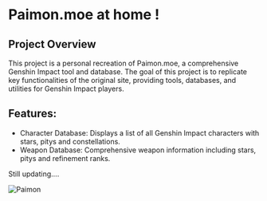# Paimon.moe at home !

## Project Overview
This project is a personal recreation of Paimon.moe, a comprehensive Genshin Impact tool and database. The goal of this project is to replicate key functionalities of the original site, providing tools, databases, and utilities for Genshin Impact players.

## Features:
- Character Database: Displays a list of all Genshin Impact characters with stars, pitys and constellations.
- Weapon Database: Comprehensive weapon information including stars, pitys and refinement ranks.

  
Still updating....

![Paimon](https://mystickermania.com/cdn/stickers/genshin-impact/genshin-paimon-512x512.png)




